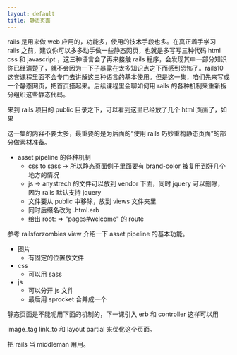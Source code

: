 ```yaml
---
layout: default
title: 静态页面
---
```


<!-- 一个硬要求，静态页面涉及的代码要在这一页文档上可以贴得下，步骤也不能太多，太多了大家就疲劳了 -->

rails 是用来做 web 应用的，功能多，使用的技术手段也多。在真正着手学习 rails 之前，建议你可以多多动手做一些静态网页，也就是多写写三种代码 html css 和 javascript ，这三种语言会了再来接触 rails 程序，会发现其中一部分知识你已经清楚了，就不会因为一下子暴露在太多知识点之下而感到恐怖了。rails10 这套课程里面不会专门去讲解这三种语言的基本使用。但是这一集，咱们先来写成一个静态网页，把首页搭起来。后续课程里会聊如何用 rails 的各种机制来重新拆分组织这些静态代码。

来到 rails 项目的 public 目录之下，可以看到这里已经放了几个 html 页面了，如果

这一集的内容不要太多，最重要的是为后面的“使用 rails 巧妙重构静态页面”的部分做素材准备。

- asset pipeline 的各种机制
  - css to sass -> 所以静态页面例子里面要有 brand-color 被复用到好几个地方的情况
  - js -> anystrech 的文件可以放到 vendor 下面，同时 jquery 可以删除，因为 rails 默认支持 jquery
  - 文件要从 public 中移除，放到 views 文件夹里
  - 同时后缀名改为 .html.erb
  - 给出 root: => "pages#welcome" 的 route


参考 railsforzombies view
介绍一下 asset pipeline 的基本功能。

- 图片
  - 有固定的位置放文件
- css
  - 可以用 sass
- js
  - 可以分开 js 文件
  - 最后用 sprocket 合并成一个

静态页面是不能呢用下面的机制的，下一课引入 erb 和 controller 这样可以用

image_tag link_to 和 layout partial 来优化这个页面。

把 rails 当 middleman 用用。
